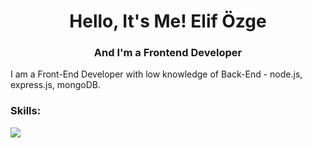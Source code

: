 <h1 align="center">Hello, It's Me! Elif Özge </h1>
<h3 align="center">And I'm a Frontend Developer </h3>
<p align="left">I am a Front-End Developer with low knowledge of Back-End - node.js, express.js, mongoDB. </p>

<h3 align="left">Skills:</h3>
<a href="https://skillicons.dev">
    <img src="https://skillicons.dev/icons?i=html,css,js,ts,,react,vite,nextjs,,tailwind,sass,bootstrap" />
  </a>
